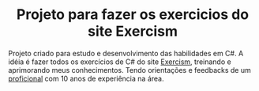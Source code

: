 <h1 align="center"> Projeto para fazer os exercicios do site Exercism </h1>

Projeto criado para estudo e desenvolvimento das habilidades em C#. A idéia é fazer todos os exercícios de C# do site [Exercism](https://exercism.org/tracks/csharp/exercises), treinando e aprimorando meus conhecimentos. Tendo orientações e feedbacks de um [proficional](https://github.com/WillRock19) com 10 anos de experiência na área.
